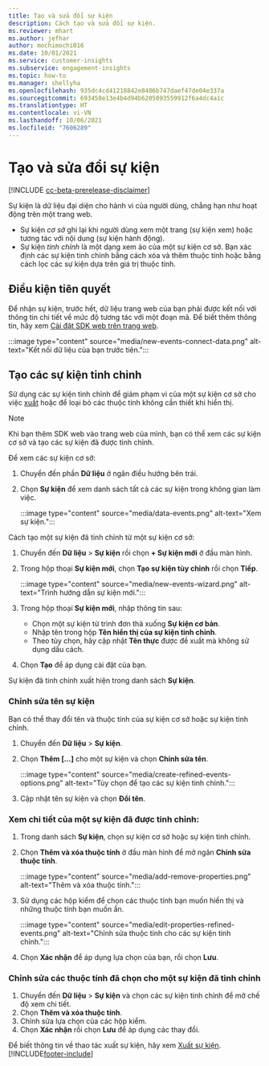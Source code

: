 ```yaml
---
title: Tạo và sửa đổi sự kiện
description: Cách tạo và sửa đổi sự kiện.
ms.reviewer: mhart
ms.author: jefhar
author: mochimochi016
ms.date: 10/01/2021
ms.service: customer-insights
ms.subservice: engagement-insights
ms.topic: how-to
ms.manager: shellyha
ms.openlocfilehash: 935dc4cd41218842e8406b747daef47de04e337a
ms.sourcegitcommit: 693458e13e4b4d94b6205093559912f6a4dc4a1c
ms.translationtype: HT
ms.contentlocale: vi-VN
ms.lasthandoff: 10/06/2021
ms.locfileid: "7606289"
---
```

# <a name="create-and-modify-events"></a>Tạo và sửa đổi sự kiện

[!INCLUDE [cc-beta-prerelease-disclaimer](includes/cc-beta-prerelease-disclaimer.md)]

Sự kiện là dữ liệu đại diện cho hành vi của người dùng, chẳng hạn như hoạt động trên một trang web.

- Sự kiện *cơ sở* ghi lại khi người dùng xem một trang (sự kiện xem) hoặc tương tác với nội dung (sự kiện hành động).
- Sự kiện *tinh chỉnh* là một dạng xem ảo của một sự kiện cơ sở. Bạn xác định các sự kiện tinh chỉnh bằng cách xóa và thêm thuộc tính hoặc bằng cách lọc các sự kiện dựa trên giá trị thuộc tính.

## <a name="prerequisites"></a>Điều kiện tiên quyết

Để nhận sự kiện, trước hết, dữ liệu trang web của bạn phải được kết nối với thông tin chi tiết về mức độ tương tác với một đoạn mã. Để biết thêm thông tin, hãy xem [Cài đặt SDK web trên trang web](instrument-website.md).

 :::image type="content" source="media/new-events-connect-data.png" alt-text="Kết nối dữ liệu của bạn trước tiên.":::

## <a name="create-refined-events"></a>Tạo các sự kiện tinh chỉnh

Sử dụng các sự kiện tinh chỉnh để giảm phạm vi của một sự kiện cơ sở cho việc [xuất](export-events.md) hoặc để loại bỏ các thuộc tính không cần thiết khi hiển thị.

> [!NOTE]
> Khi bạn thêm SDK web vào trang web của mình, bạn có thể xem các sự kiện cơ sở và tạo các sự kiện đã được tinh chỉnh. 

Để xem các sự kiện cơ sở:

1. Chuyển đến phần **Dữ liệu** ở ngăn điều hướng bên trái.

1. Chọn **Sự kiện** để xem danh sách tất cả các sự kiện trong không gian làm việc.

    :::image type="content" source="media/data-events.png" alt-text="Xem sự kiện.":::

Cách tạo một sự kiện đã tinh chỉnh từ một sự kiện cơ sở: 

1. Chuyển đến **Dữ liệu** > **Sự kiện** rồi chọn **+ Sự kiện mới** ở đầu màn hình.

1. Trong hộp thoại **Sự kiện mới**, chọn **Tạo sự kiện tùy chỉnh** rồi chọn **Tiếp**.
   
     :::image type="content" source="media/new-events-wizard.png" alt-text="Trình hướng dẫn sự kiện mới.":::
     
1. Trong hộp thoại **Sự kiện mới**, nhập thông tin sau:

   - Chọn một sự kiện từ trình đơn thả xuống **Sự kiện cơ bản**.
   - Nhập tên trong hộp **Tên hiển thị của sự kiện tinh chỉnh**.
   - Theo tùy chọn, hãy cập nhật **Tên thực** được đề xuất mà không sử dụng dấu cách.

1. Chọn **Tạo** để áp dụng cài đặt của bạn.

Sự kiện đã tinh chỉnh xuất hiện trong danh sách **Sự kiện**.

### <a name="edit-event-name"></a>Chỉnh sửa tên sự kiện

Bạn có thể thay đổi tên và thuộc tính của sự kiện cơ sở hoặc sự kiện tinh chỉnh.

1. Chuyển đến **Dữ liệu** > **Sự kiện**. 

1. Chọn **Thêm [...]** cho một sự kiện và chọn **Chỉnh sửa tên**.
    
     :::image type="content" source="media/create-refined-events-options.png" alt-text="Tùy chọn để tạo các sự kiện tinh chỉnh.":::

3. Cập nhật tên sự kiện và chọn **Đổi tên**.

### <a name="view-the-details-of-a-refined-event"></a>Xem chi tiết của một sự kiện đã được tinh chỉnh:

1. Trong danh sách **Sự kiện**, chọn sự kiện cơ sở hoặc sự kiện tinh chỉnh. 

1. Chọn **Thêm và xóa thuộc tính** ở đầu màn hình để mở ngăn **Chỉnh sửa thuộc tính**. 

     :::image type="content" source="media/add-remove-properties.png" alt-text="Thêm và xóa thuộc tính.":::

1. Sử dụng các hộp kiểm để chọn các thuộc tính bạn muốn hiển thị và những thuộc tính bạn muốn ẩn. 

   :::image type="content" source="media/edit-properties-refined-events.png" alt-text="Chỉnh sửa thuộc tính cho các sự kiện tinh chỉnh.":::

1. Chọn **Xác nhận** để áp dụng lựa chọn của bạn, rồi chọn **Lưu**.


### <a name="edit-selected-properties-for-a-refined-event"></a>Chỉnh sửa các thuộc tính đã chọn cho một sự kiện đã tinh chỉnh

1. Chuyển đến **Dữ liệu** > **Sự kiện** và chọn các sự kiện tinh chỉnh để mở chế độ xem chi tiết.
1. Chọn **Thêm và xóa thuộc tính**. 
1. Chỉnh sửa lựa chọn của các hộp kiểm.
1. Chọn **Xác nhận** rồi chọn **Lưu** để áp dụng các thay đổi.

Để biết thông tin về thao tác xuất sự kiện, hãy xem [Xuất sự kiện](export-events.md).
[!INCLUDE[footer-include](../includes/footer-banner.md)]
